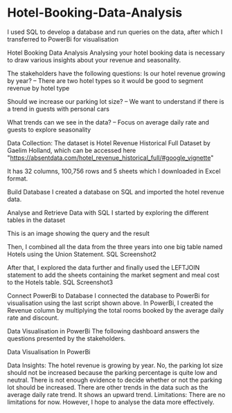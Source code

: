 # Hotel-Booking-Data-Analysis
I used SQL to develop a database and run queries on the data, after which I transferred to PowerBi for visualisation

Hotel Booking Data Analysis
Analysing your hotel booking data is necessary to draw various insights about your revenue and seasonality.

The stakeholders have the following questions:
Is our hotel revenue growing by year? – There are two hotel types so it would be good to segment revenue by hotel type

Should we increase our parking lot size? – We want to understand if there is a trend in guests with personal cars

What trends can we see in the data? – Focus on average daily rate and guests to explore seasonality

Data Collection:
The dataset is Hotel Revenue Historical Full Dataset by Gaelim Holland, which can be accessed here "https://absentdata.com/hotel_revenue_historical_full/#google_vignette"

It has 32 columns, 100,756 rows and 5 sheets which I downloaded in Excel format.

Build Database
I created a database on SQL and imported the hotel revenue data.

Analyse and Retrieve Data with SQL
I started by exploring the different tables in the dataset

This is an image showing the query and the result

Then, I combined all the data from the three years into one big table named Hotels using the Union Statement.
SQL Screenshot2

After that, I explored the data further and finally used the LEFTJOIN statement to add the sheets containing the market segment and meal cost to the Hotels table.
SQL Screenshot3

Connect PowerBi to Database
I connected the database to PowerBi for visualisation using the last script shown above. In PowerBi, I created the Revenue column by multiplying the total rooms booked by the average daily rate and discount.

Data Visualisation in PowerBi
The following dashboard answers the questions presented by the stakeholders.

Data Visualisation In PowerBi

Data Insights:
The hotel revenue is growing by year.
No, the parking lot size should not be increased because the parking percentage is quite low and neutral. There is not enough evidence to decide whether or not the parking lot should be increased.
There are other trends in the data such as the average daily rate trend. It shows an upward trend.
Limitations:
There are no limitations for now. However, I hope to analyse the data more effectively.
